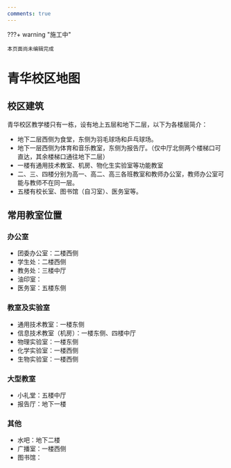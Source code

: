```yaml
---
comments: true
---
```


???+ warning "施工中"

    本页面尚未编辑完成

# 青华校区地图

## 校区建筑

青华校区教学楼只有一栋，设有地上五层和地下二层，以下为各楼层简介：

- 地下二层西侧为食堂，东侧为羽毛球场和乒乓球场。
- 地下一层西侧为体育和音乐教室，东侧为报告厅。（仅中厅北侧两个楼梯口可直达，其余楼梯口通往地下二层）
- 一楼有通用技术教室、机房、物化生实验室等功能教室
- 二、三、四楼分别为高一、高二、高三各班教室和教师办公室，教师办公室可能与教师不在同一层。
- 五楼有校长室、图书馆（自习室）、医务室等。

## 常用教室位置

### 办公室

- 团委办公室：二楼西侧
- 学生处：二楼西侧
- 教务处：三楼中厅
- 油印室：
- 医务室：五楼东侧

### 教室及实验室

- 通用技术教室：一楼东侧
- 信息技术教室（机房）：一楼东侧、四楼中厅
- 物理实验室：一楼东侧
- 化学实验室：一楼西侧
- 生物实验室：一楼西侧

### 大型教室

- 小礼堂：五楼中厅
- 报告厅：地下一楼

### 其他

- 水吧：地下二楼
- 广播室：一楼西侧
- 图书馆：

